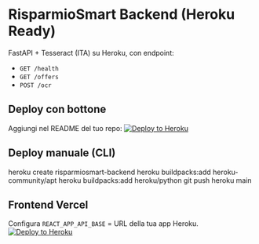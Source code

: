 # RisparmioSmart Backend (Heroku Ready)

FastAPI + Tesseract (ITA) su Heroku, con endpoint:
- `GET /health`
- `GET /offers`
- `POST /ocr`

## Deploy con bottone

Aggiungi nel README del tuo repo:
[![Deploy to Heroku](https://www.herokucdn.com/deploy/button.svg)](https://heroku.com/deploy?template=<URL_REPO>)

## Deploy manuale (CLI)
heroku create risparmiosmart-backend
heroku buildpacks:add heroku-community/apt
heroku buildpacks:add heroku/python
git push heroku main

## Frontend Vercel
Configura `REACT_APP_API_BASE` = URL della tua app Heroku.
[![Deploy to Heroku](https://www.herokucdn.com/deploy/button.svg)](https://heroku.com/deploy?template=<URL_DEL_TUO_REPO>)
